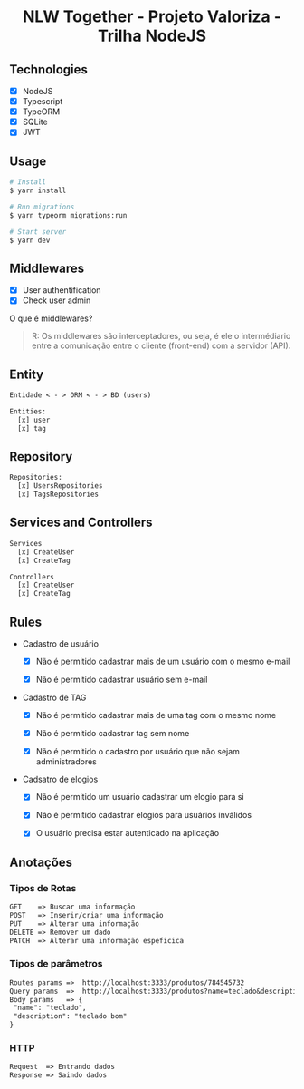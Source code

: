 <h1 align="center">
  NLW Together - Projeto Valoriza - Trilha NodeJS
</h1>

## Technologies

- [x] NodeJS
- [x] Typescript
- [x] TypeORM
- [x] SQLite
- [x] JWT

## Usage

```sh
# Install
$ yarn install

# Run migrations
$ yarn typeorm migrations:run

# Start server
$ yarn dev
```

## Middlewares

- [x] User authentification
- [x] Check user admin

O que é middlewares?

> R: Os middlewares são interceptadores, ou seja, é ele o intermédiario
> entre a comunicação entre o cliente (front-end) com a servidor (API).

## Entity

```txt
Entidade < - > ORM < - > BD (users)

Entities:
  [x] user
  [x] tag
```

## Repository

```txt
Repositories:
  [x] UsersRepositories
  [x] TagsRepositories
```

## Services and Controllers

```txt
Services
  [x] CreateUser
  [x] CreateTag

Controllers
  [x] CreateUser
  [x] CreateTag
```

## Rules

- Cadastro de usuário

  - [x] Não é permitido cadastrar mais de um usuário com o mesmo e-mail

  - [x] Não é permitido cadastrar usuário sem e-mail

- Cadastro de TAG

  - [x] Não é permitido cadastrar mais de uma tag com o mesmo nome

  - [x] Não é permitido cadastrar tag sem nome

  - [x] Não é permitido o cadastro por usuário que não sejam administradores

- Cadsatro de elogios

  - [x] Não é permitido um usuário cadastrar um elogio para si

  - [x] Não é permitido cadastrar elogios para usuários inválidos

  - [x] O usuário precisa estar autenticado na aplicação

## Anotações

### Tipos de Rotas

```txt
GET    => Buscar uma informação
POST   => Inserir/criar uma informação
PUT    => Alterar uma informação
DELETE => Remover um dado
PATCH  => Alterar uma informação espeficica
```

### Tipos de parâmetros

```txt
Routes params =>  http://localhost:3333/produtos/784545732
Query params  =>  http://localhost:3333/produtos?name=teclado&description=tecladobom
Body params   => {
 "name": "teclado",
 "description": "teclado bom"
}
```

### HTTP

```txt
Request  => Entrando dados
Response => Saindo dados
```
